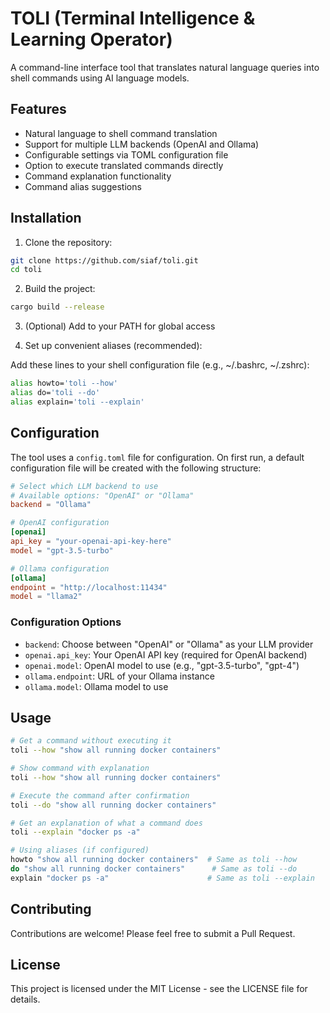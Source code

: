 # TOLI (Terminal Intelligence & Learning Operator)

A command-line interface tool that translates natural language queries into shell commands using AI language models.

## Features

- Natural language to shell command translation
- Support for multiple LLM backends (OpenAI and Ollama)
- Configurable settings via TOML configuration file
- Option to execute translated commands directly
- Command explanation functionality
- Command alias suggestions

## Installation

1. Clone the repository:
```bash
git clone https://github.com/siaf/toli.git
cd toli
```

2. Build the project:
```bash
cargo build --release
```

3. (Optional) Add to your PATH for global access

4. Set up convenient aliases (recommended):

Add these lines to your shell configuration file (e.g., ~/.bashrc, ~/.zshrc):
```bash
alias howto='toli --how'
alias do='toli --do'
alias explain='toli --explain'
```

## Configuration

The tool uses a `config.toml` file for configuration. On first run, a default configuration file will be created with the following structure:

```toml
# Select which LLM backend to use
# Available options: "OpenAI" or "Ollama"
backend = "Ollama"

# OpenAI configuration
[openai]
api_key = "your-openai-api-key-here"
model = "gpt-3.5-turbo"

# Ollama configuration
[ollama]
endpoint = "http://localhost:11434"
model = "llama2"
```

### Configuration Options

- `backend`: Choose between "OpenAI" or "Ollama" as your LLM provider
- `openai.api_key`: Your OpenAI API key (required for OpenAI backend)
- `openai.model`: OpenAI model to use (e.g., "gpt-3.5-turbo", "gpt-4")
- `ollama.endpoint`: URL of your Ollama instance
- `ollama.model`: Ollama model to use

## Usage

```bash
# Get a command without executing it
toli --how "show all running docker containers"

# Show command with explanation
toli --how "show all running docker containers"

# Execute the command after confirmation
toli --do "show all running docker containers"

# Get an explanation of what a command does
toli --explain "docker ps -a"

# Using aliases (if configured)
howto "show all running docker containers"  # Same as toli --how
do "show all running docker containers"      # Same as toli --do
explain "docker ps -a"                      # Same as toli --explain
```

## Contributing

Contributions are welcome! Please feel free to submit a Pull Request.

## License

This project is licensed under the MIT License - see the LICENSE file for details.